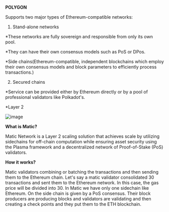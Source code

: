 **POLYGON**

Supports two major types of Ethereum-compatible networks:
1.	Stand-alone networks


*These networks are fully sovereign and responsible from only its own pool.

*They can have their own consensus models such as PoS or DPos.

*Side chains(Ethereum-compatible, independent blockchains which employ their own consensus models and block parameters to efficiently process transactions.)

2.	Secured chains


*Service can be provided either by Ethereum directly or by a pool of professional validators like Polkadot's.

*Layer 2

![image](https://user-images.githubusercontent.com/73213970/119818521-ffa2f000-bef7-11eb-9c05-befa651d14ea.png)

**What is Matic?**

Matic Network is a Layer 2 scaling solution that achieves scale by utilizing sidechains for off-chain computation while ensuring asset security using the Plasma framework and a decentralized network of Proof-of-Stake (PoS) validators.

**How it works?**

Matic validators combining or batching the transactions and then sending them to the Ethereum chain. Let's say a matic validator consolidated 30 transactions and sent them to the Ethereum network. In this case, the gas price will be divided into 30. 
In Matic we have only one sidechain like Ethereum. On the side chain is given by a PoS consensus. Their block producers are producing blocks and validators are validating and then creating a check points and they put them to the ETH blockchain.
